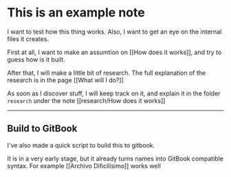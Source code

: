 # This is an example note
I want to test how this thing works. Also, I want to get an eye on the internal files it creates.

First at all, I want to make an assumtion on [[How does it works]], and try to guess how is it built.

After that, I will make a little bit of research. The full explanation of the research is in the page [[What will I do?]]

As soon as I discover stuff, I will keep track on it, and explain it in the folder `research` under the note [[research/How does it works]]

---

## Build to GitBook
I've also made a quick script to build this to gitbook. 

It is in a very early stage, but it already turns names into GitBook compatible syntax. For example [[Archivo Dificilísimo]] works well